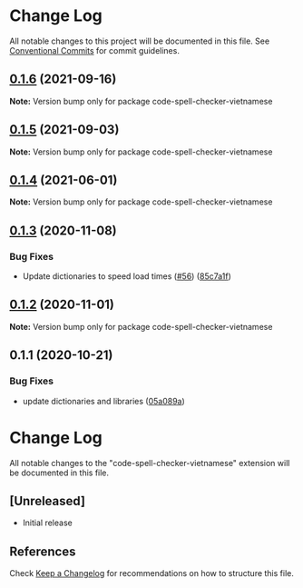 # Change Log

All notable changes to this project will be documented in this file.
See [Conventional Commits](https://conventionalcommits.org) for commit guidelines.

## [0.1.6](https://github.com/streetsidesoftware/vscode-cspell-dict-extensions/compare/code-spell-checker-vietnamese@0.1.5...code-spell-checker-vietnamese@0.1.6) (2021-09-16)

**Note:** Version bump only for package code-spell-checker-vietnamese





## [0.1.5](https://github.com/streetsidesoftware/vscode-cspell-dict-extensions/compare/code-spell-checker-vietnamese@0.1.4...code-spell-checker-vietnamese@0.1.5) (2021-09-03)

**Note:** Version bump only for package code-spell-checker-vietnamese





## [0.1.4](https://github.com/streetsidesoftware/vscode-cspell-dict-extensions/compare/code-spell-checker-vietnamese@0.1.3...code-spell-checker-vietnamese@0.1.4) (2021-06-01)

**Note:** Version bump only for package code-spell-checker-vietnamese





## [0.1.3](https://github.com/streetsidesoftware/vscode-cspell-dict-extensions/compare/code-spell-checker-vietnamese@0.1.2...code-spell-checker-vietnamese@0.1.3) (2020-11-08)


### Bug Fixes

* Update dictionaries to speed load times ([#56](https://github.com/streetsidesoftware/vscode-cspell-dict-extensions/issues/56)) ([85c7a1f](https://github.com/streetsidesoftware/vscode-cspell-dict-extensions/commit/85c7a1f3363945594f6d86dbb7dae7f4c95a76e7))





## [0.1.2](https://github.com/streetsidesoftware/vscode-cspell-dict-extensions/compare/code-spell-checker-vietnamese@0.1.1...code-spell-checker-vietnamese@0.1.2) (2020-11-01)

**Note:** Version bump only for package code-spell-checker-vietnamese





## 0.1.1 (2020-10-21)


### Bug Fixes

* update dictionaries and libraries ([05a089a](https://github.com/streetsidesoftware/vscode-cspell-dict-extensions/commit/05a089add3e0e3606ac1604df1539adfb272461f))





# Change Log
All notable changes to the "code-spell-checker-vietnamese" extension will be documented in this file.

## [Unreleased]
- Initial release

## References
Check [Keep a Changelog](http://keepachangelog.com/) for recommendations on how to structure this file.
